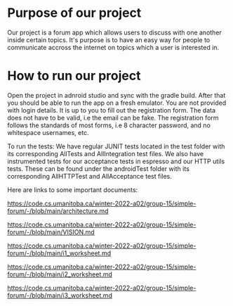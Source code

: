 Purpose of our project
===============

Our project is a forum app which allows users to discuss with one another inside certain topics. It's purpose is to have an easy way for people to communicate accross the internet on topics which a user is interested in.



How to run our project
==============

Open the project in adnroid studio and sync with the gradle build. After that you should be able to run the app on a fresh emulator. You are not provided with login details. It is up to you to fill out the registration form. The data does not have to be valid, i.e the email can be fake. The registration form follows the standards of most forms, i.e 8 character password, and no whitespace usernames, etc.

To run the tests:
We have regular JUNIT tests located in the test folder with its corresponding AllTests and AllIntegration test files. 
We also have instrumented tests for our acceptance tests in espresso and our HTTP utils tests. These can be found under the androidTest folder with its corresponding AllHTTPTest and AllAcceptance test files.



Here are links to some important documents:

https://code.cs.umanitoba.ca/winter-2022-a02/group-15/simple-forum/-/blob/main/architecture.md

https://code.cs.umanitoba.ca/winter-2022-a02/group-15/simple-forum/-/blob/main/VISION.md

https://code.cs.umanitoba.ca/winter-2022-a02/group-15/simple-forum/-/blob/main/i1_worksheet.md

https://code.cs.umanitoba.ca/winter-2022-a02/group-15/simple-forum/-/blob/main/i2_worksheet.md

https://code.cs.umanitoba.ca/winter-2022-a02/group-15/simple-forum/-/blob/main/i3_worksheet.md
